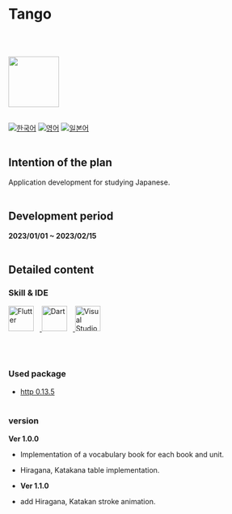 # Tango
<br><br>

<img src="https://i.ibb.co/CPZbp2y/upscale-tango-removebg.png" width="100" height="100">
<br><br>


[![한국어](https://img.shields.io/badge/Language-Korean-blueviolet?style=for-the-badge)](README.md)&nbsp;[![영어](https://img.shields.io/badge/Language-English-blueviolet?style=for-the-badge)](README.en-US.md)&nbsp;[![일본어](https://img.shields.io/badge/Language-Japanese-blueviolet?style=for-the-badge)](README.ja-JP.md)
<br><br>


## Intention of the plan
Application development for studying Japanese.
<br><br>

## Development period
**2023/01/01 ~ 2023/02/15**
<br><br>

## Detailed content
### Skill & IDE
<a href="https://flutter.dev" target="_blank" rel="noreferrer">
<img src="https://www.vectorlogo.zone/logos/flutterio/flutterio-icon.svg"alt="Flutter" title="Flutter" width="50"/></a>&nbsp;&nbsp;&nbsp;<a href="https://dart.dev" target="_blank" rel="noreferrer">
<img src="https://www.vectorlogo.zone/logos/dartlang/dartlang-icon.svg"alt="Dart" title="Dart" width="50"/></a>&nbsp;&nbsp;&nbsp;<a href="https://dart.dev" target="_blank" rel="noreferrer">
<img src="https://cdn.jsdelivr.net/gh/devicons/devicon/icons/vscode/vscode-original.svg"alt="Visual Studio Code" title="Visual Studio Code" width="50"/></a>

<br><br>


### Used package
- [http 0.13.5](https://pub.dev/packages/http)
<br><br>

### version
**Ver 1.0.0**
- Implementation of a vocabulary book for each book and unit.
- Hiragana, Katakana table implementation.

- **Ver 1.1.0**
- add Hiragana, Katakan stroke animation.
<br><br>